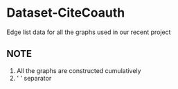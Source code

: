 # Dataset-CiteCoauth
Edge list data for all the graphs used in our recent project



## NOTE

1. All the graphs are constructed cumulatively
2. ' ' separator
